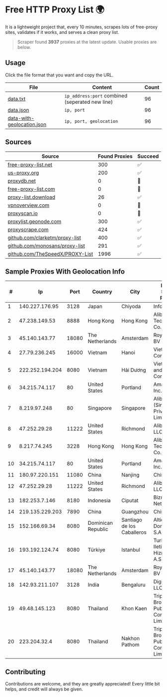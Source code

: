 
# Free HTTP Proxy List 🌍

It is a lightweight project that, every 10 minutes, scrapes lots of free-proxy sites, validates if it works, and serves a clean proxy list.


> Scraper found **3937** proxies at the latest update. Usable proxies are below.

## Usage

Click the file format that you want and copy the URL.


|File|Content|Count|
|----|-------|-----|
|[data.txt](https://raw.githubusercontent.com/themiralay/Proxy-List-World/master/data.txt)|`ip_address:port` combined (seperated new line)|96|
|[data.json](https://raw.githubusercontent.com/themiralay/Proxy-List-World/master/data.json)|`ip, port`|96|
|[data-with-geolocation.json](https://raw.githubusercontent.com/themiralay/Proxy-List-World/master/data-with-geolocation.json)|`ip, port, geolocation`|96|

## Sources

|Source|Found Proxies|Succeed|
|------|-------------|-------|
|[free-proxy-list.net](https://free-proxy-list.net)|300|✅|
|[us-proxy.org](https://www.us-proxy.org)|200|✅|
|[proxydb.net](http://proxydb.net)|0|🚫|
|[free-proxy-list.com](https://free-proxy-list.com/?page=&port=&type%5B%5D=http&type%5B%5D=https&up_time=0&search=Search)|0|🚫|
|[proxy-list.download](https://www.proxy-list.download/HTTP)|26|✅|
|[vpnoverview.com](https://vpnoverview.com/privacy/anonymous-browsing/free-proxy-servers)|0|🚫|
|[proxyscan.io](https://www.proxyscan.io)|0|🚫|
|[proxylist.geonode.com](https://proxylist.geonode.com/api/proxy-list?limit=300&page=1&sort_by=lastChecked&sort_type=desc&protocols=http,https)|300|✅|
|[proxyscrape.com](https://api.proxyscrape.com/v2/?request=displayproxies&protocol=http&timeout=10000&country=all&ssl=all&anonymity=all)|424|✅|
|[github.com/clarketm/proxy-list](https://raw.githubusercontent.com/clarketm/proxy-list/master/proxy-list-raw.txt)|400|✅|
|[github.com/monosans/proxy-list](https://raw.githubusercontent.com/monosans/proxy-list/main/proxies/http.txt)|291|✅|
|[github.com/TheSpeedX/PROXY-List](https://raw.githubusercontent.com/TheSpeedX/PROXY-List/master/http.txt)|1996|✅|


## Sample Proxies With Geolocation Info

|#|Ip|Port|Country|City|Internet Service Provider|
|-|--|----|-------|----|-------------------------|
|1|140.227.176.95|3128|Japan|Chiyoda|InfoSphere|
|2|47.238.149.53|8888|Hong Kong|Hong Kong|Alibaba (US) Technology Co., Ltd.|
|3|45.140.143.77|18080|The Netherlands|Amsterdam|RoyaleHosting BV|
|4|27.79.236.245|16000|Vietnam|Hanoi|Viettel Corporation|
|5|222.252.194.204|8080|Vietnam|Hải Dương|VietNam Post and Telecom Corporation|
|6|34.215.74.117|80|United States|Portland|Amazon.com, Inc.|
|7|8.219.97.248|80|Singapore|Singapore|Alibaba Cloud (Singapore) Private Limited|
|8|47.252.29.28|11222|United States|Richmond|Alibaba Cloud LLC|
|9|8.217.74.245|3228|Hong Kong|Hong Kong|Alibaba (US) Technology Co., Ltd.|
|10|34.215.74.117|80|United States|Portland|Amazon.com, Inc.|
|11|180.97.220.151|11080|China|Nanjing|Chinanet|
|12|47.252.29.28|11222|United States|Richmond|Alibaba Cloud LLC|
|13|182.253.7.146|8180|Indonesia|Ciputat|Biznet Networks|
|14|219.135.229.203|7890|China|Guangzhou|Chinanet|
|15|152.166.69.34|8080|Dominican Republic|Santiago de los Caballeros|Altice Dominicana S.A.|
|16|193.192.124.74|8080|Türkiye|Istanbul|TurkNet Iletisim Hizmetleri A.S.|
|17|45.140.143.77|18080|The Netherlands|Amsterdam|RoyaleHosting BV|
|18|142.93.211.107|3128|India|Bengaluru|DigitalOcean, LLC|
|19|49.48.145.123|8080|Thailand|Khon Kaen|Triple T Broadband Public Company Limited|
|20|223.204.32.4|8080|Thailand|Nakhon Pathom|Triple T Broadband Public Company Limited|



## Contributing

Contributions are welcome, and they are greatly appreciated! Every
little bit helps, and credit will always be given.

